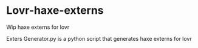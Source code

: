 # Lovr-haxe-externs
Wip haxe externs for lovr

Exters Generator.py is a python script that generates haxe externs for lovr
